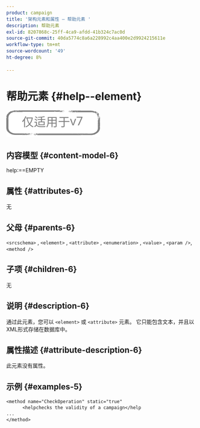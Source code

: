 ```yaml
---
product: campaign
title: '架构元素和属性 — 帮助元素 '
description: 帮助元素
exl-id: 8207868c-25ff-4ca9-afdd-41b324c7ac0d
source-git-commit: 40da5774c8a6a228992c4aa400e2d9924215611e
workflow-type: tm+mt
source-wordcount: '49'
ht-degree: 8%

---
```


# 帮助元素 {#help--element}

![](../../../assets/v7-only.svg)

## 内容模型 {#content-model-6}

help:==EMPTY

## 属性 {#attributes-6}

无

## 父母 {#parents-6}

`<srcschema>`  ,  `<element>`   ,   `<attribute>`    ,    `<enumeration>`     ,     `<value>`      ,     `<param />`,      `<method />`

## 子项 {#children-6}

无

## 说明 {#description-6}

通过此元素，您可以 `<element>`  或  `<attribute>`   元素。 它只能包含文本，并且以XML形式存储在数据库中。

## 属性描述 {#attribute-description-6}

此元素没有属性。

## 示例 {#examples-5}

```
<method name="CheckOperation" static="true"
      <helpchecks the validity of a campaign</help
...
</method> 
```

